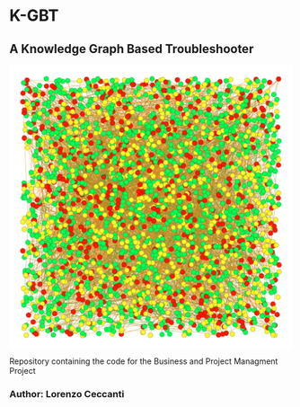 # K-GBT
## A Knowledge Graph Based Troubleshooter

<img src="complete_graph.png" align="center">

Repository containing the code for the Business and Project Managment Project

### Author: Lorenzo Ceccanti
